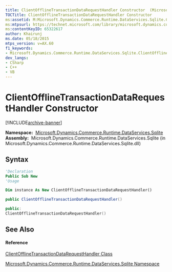 ```yaml
---
title: ClientOfflineTransactionDataRequestHandler Constructor  (Microsoft.Dynamics.Commerce.Runtime.DataServices.Sqlite)
TOCTitle: ClientOfflineTransactionDataRequestHandler Constructor
ms:assetid: M:Microsoft.Dynamics.Commerce.Runtime.DataServices.Sqlite.ClientOfflineTransactionDataRequestHandler.#ctor
ms:mtpsurl: https://technet.microsoft.com/library/microsoft.dynamics.commerce.runtime.dataservices.sqlite.clientofflinetransactiondatarequesthandler.clientofflinetransactiondatarequesthandler(v=AX.60)
ms:contentKeyID: 65322617
author: Khairunj
ms.date: 05/18/2015
mtps_version: v=AX.60
f1_keywords:
- Microsoft.Dynamics.Commerce.Runtime.DataServices.Sqlite.ClientOfflineTransactionDataRequestHandler.#ctor
dev_langs:
- CSharp
- C++
- VB
---
```


# ClientOfflineTransactionDataRequestHandler Constructor


[!INCLUDE[archive-banner](includes/archive-banner.md)]

**Namespace:**  [Microsoft.Dynamics.Commerce.Runtime.DataServices.Sqlite](microsoft-dynamics-commerce-runtime-dataservices-sqlite-namespace.md)  
**Assembly:**  Microsoft.Dynamics.Commerce.Runtime.DataServices.Sqlite (in Microsoft.Dynamics.Commerce.Runtime.DataServices.Sqlite.dll)

## Syntax

``` vb
'Declaration
Public Sub New
'Usage

Dim instance As New ClientOfflineTransactionDataRequestHandler()
```

``` csharp
public ClientOfflineTransactionDataRequestHandler()
```

``` c++
public:
ClientOfflineTransactionDataRequestHandler()
```

## See Also

#### Reference

[ClientOfflineTransactionDataRequestHandler Class](clientofflinetransactiondatarequesthandler-class-microsoft-dynamics-commerce-runtime-dataservices-sqlite.md)

[Microsoft.Dynamics.Commerce.Runtime.DataServices.Sqlite Namespace](microsoft-dynamics-commerce-runtime-dataservices-sqlite-namespace.md)

